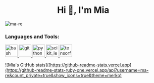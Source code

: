 <h1 align="center">Hi 👋, I'm Mia</h1>
<p align="left"> <img src="https://komarev.com/ghpvc/?username=ma-re&label=Profile%20views&color=5da81f&style=plastic" alt="ma-re" /> </p>


<h3 align="left">Languages and Tools:</h3>
<p align="left"> <a href="https://www.gnu.org/software/bash/" target="_blank"> <img src="https://www.vectorlogo.zone/logos/gnu_bash/gnu_bash-icon.svg" alt="bash" width="40" height="40"/> </a> <a href="https://git-scm.com/" target="_blank"> <img src="https://www.vectorlogo.zone/logos/git-scm/git-scm-icon.svg" alt="git" width="40" height="40"/> </a> <a href="https://www.python.org" target="_blank"> <img src="https://devicons.github.io/devicon/devicon.git/icons/python/python-original.svg" alt="python" width="40" height="40"/> </a> <a href="https://scikit-learn.org/" target="_blank"> <img src="https://upload.wikimedia.org/wikipedia/commons/0/05/Scikit_learn_logo_small.svg" alt="scikit_learn" width="40" height="40"/> </a> <a href="https://www.tensorflow.org" target="_blank"> <img src="https://www.vectorlogo.zone/logos/tensorflow/tensorflow-icon.svg" alt="tensorflow" width="40" height="40"/> </a> </p>


![Mia's GitHub stats]([https://github-readme-stats.vercel.app](https://github-readme-stats-ruby-one.vercel.app/api?username=ma-re&count_private=true&show_icons=true&theme=merko)
